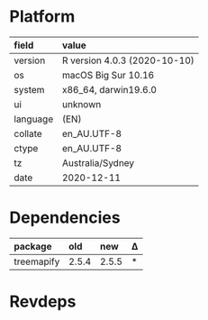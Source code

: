 # Platform

|field    |value                        |
|:--------|:----------------------------|
|version  |R version 4.0.3 (2020-10-10) |
|os       |macOS Big Sur 10.16          |
|system   |x86_64, darwin19.6.0         |
|ui       |unknown                      |
|language |(EN)                         |
|collate  |en_AU.UTF-8                  |
|ctype    |en_AU.UTF-8                  |
|tz       |Australia/Sydney             |
|date     |2020-12-11                   |

# Dependencies

|package    |old   |new   |Δ  |
|:----------|:-----|:-----|:--|
|treemapify |2.5.4 |2.5.5 |*  |

# Revdeps

